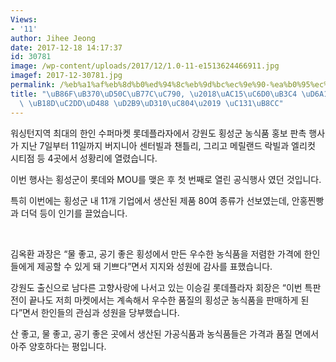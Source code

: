 ```yaml
---
Views:
- '11'
author: Jihee Jeong
date: 2017-12-18 14:17:37
id: 30781
image: /wp-content/uploads/2017/12/1.0-11-e1513624466911.jpg
imagef: 2017-12-30781.jpg
permalink: /%eb%a1%af%eb%8d%b0%ed%94%8c%eb%9d%bc%ec%9e%90-%ea%b0%95%ec%9b%90%eb%8f%84-%ed%9a%a1%ec%84%b1%ea%b5%b0-%eb%86%8d%ec%8b%9d%ed%92%88-%ed%8a%b9%ed%8c%90%ec%a0%84-%ec%84%b1%eb%a3%8c/
title: "\uB86F\uB370\uD50C\uB77C\uC790, \u2018\uAC15\uC6D0\uB3C4 \uD6A1\uC131\uAD70\
  \ \uB18D\uC2DD\uD488 \uD2B9\uD310\uC804\u2019 \uC131\uB8CC"
---
```


워싱턴지역 최대의 한인 수퍼마켓 롯데플라자에서 강원도 횡성군 농식품 홍보 판촉 행사가 지난 7일부터 11일까지 버지니아 센터빌과 챈틀리, 그리고 메릴랜드 락빌과 엘리컷 시티점 등 4곳에서 성황리에 열렸습니다.

이번 행사는 횡성군이 롯데와 MOU를 맺은 후 첫 번째로 열린 공식행사 였던 것입니다.

특히 이번에는 횡성군 내 11개 기업에서 생산된 제품 80여 종류가 선보였는데, 안홍찐빵과 더덕 등이 인기를 끌었습니다.

&nbsp;

김옥환 과장은 “물 좋고, 공기 좋은 횡성에서 만든 우수한 농식품을 저렴한 가격에 한인들에게 제공할 수 있게 돼 기쁘다”면서 지지와 성원에 감사를 표했습니다.

강원도 출신으로 남다른 고향사랑에 나서고 있는 이승길 롯데플라자 회장은 “이번 특판전이 끝나도 저희 마켓에서는 계속해서 우수한 품질의 횡성군 농식품을 판매하게 된다”면서 한인들의 관심과 성원을 당부했습니다.

산 좋고, 물 좋고, 공기 좋은 곳에서 생산된 가공식품과 농식품들은 가격과 품질 면에서 아주 양호하다는 평입니다.